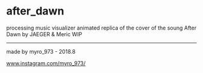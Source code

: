 # after_dawn

processing music visualizer animated replica of the cover of the soung After Dawn by JAEGER & Meric
WIP


----------------

made by myro_973 - 2018.8

www.instagram.com/myro_973/
